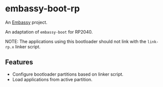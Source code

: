 # embassy-boot-rp

An [Embassy](https://embassy.dev) project.

An adaptation of `embassy-boot` for RP2040.

NOTE: The applications using this bootloader should not link with the `link-rp.x` linker script.

## Features

- Configure bootloader partitions based on linker script.
- Load applications from active partition.
